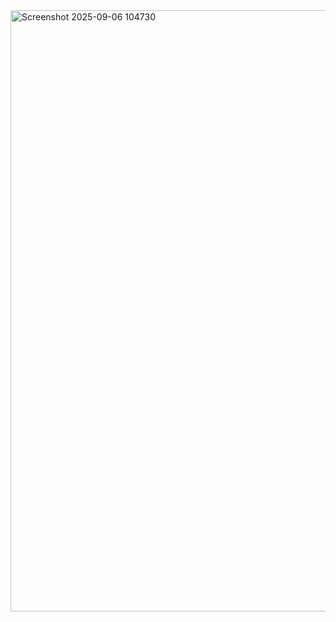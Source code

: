 <img width="740" height="962" alt="Screenshot 2025-09-06 104730" src="https://github.com/user-attachments/assets/92d86929-e069-40c6-b81f-efcc5ad18377" />
